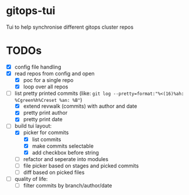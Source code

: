 # gitops-tui
Tui to help synchronise different gitops cluster repos

# TODOs
- [x] config file handling
- [x] read repos from config and open
    - [x] poc for a single repo
    - [x] loop over all repos
- [ ] list pretty printed commits (like: `git log --pretty=format:"%<(16)%ah: %Cgreen%h%Creset %an: %B"`)
    - [x] extend revwalk (commits) with author and date
    - [x] pretty print author
    - [x] pretty print date
- [ ] build tui layout:
    - [x] picker for commits
        - [x] list commits
        - [x] make commits selectable
        - [x] add checkbox before string
    - [ ] refactor and seperate into modules
    - [ ] file picker based on stages and picked commits
    - [ ] diff based on picked files
- [ ] quality of life:
    - [ ] filter commits by branch/author/date
